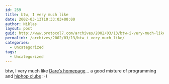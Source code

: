 ```yaml
---
id: 259
title: btw, I very much like
date: 2002-03-13T10:33:03+00:00
author: Niklas
layout: post
guid: http://www.protocol7.com/archives/2002/03/13/btw-i-very-much-like/
permalink: /archives/2002/03/13/btw_i_very_much_like/
categories:
  - Uncategorized
tags:
  - Uncategorized
---
```

<div class='microid-85f6575a98b055304629e0fce3ba28d4eb310f55'>
  <p>
    btw, I very much like <a href="http://www.prism.gatech.edu/~gte855q/">Dare&#8217;s homepage</a>&#8230; a good mixture of programming and <a href="http://www.prism.gatech.edu/~gte855q/clubs.html">hiphop clubs</a> :-)
  </p>
</div>